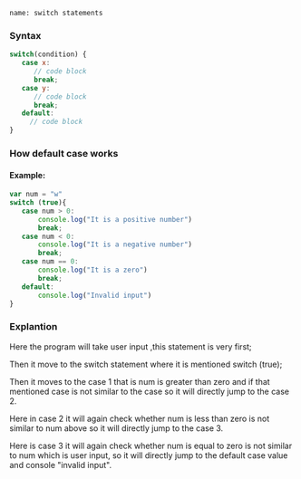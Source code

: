 ```ngMeta
name: switch statements
```
### Syntax
``` javascript
switch(condition) {
   case x:
   	  // code block
      break;
   case y:
      // code block
      break;
   default:
     // code block
}
```

### How default case works

#### Example:

```javascript
var num = "w"
switch (true){
   case num > 0:
       console.log("It is a positive number")
       break;
   case num < 0:
       console.log("It is a negative number")
       break;
   case num == 0:
       console.log("It is a zero")
       break;
   default:
       console.log("Invalid input")
}
```
### Explantion

Here the program will take user input ,this statement is very first;

Then it move to the switch statement where it is mentioned switch (true);

Then it  moves to the case 1 that is num is greater than zero and if that mentioned case is not similar to the case so it will directly jump to the case 2.
 
Here in case 2 it will again check whether num is less than zero is not similar to num above so it will directly jump to the case 3.

Here is case 3 it will again check whether num is equal to zero is not similar to num which is user input, so it will directly jump to the default case value and console "invalid input".
